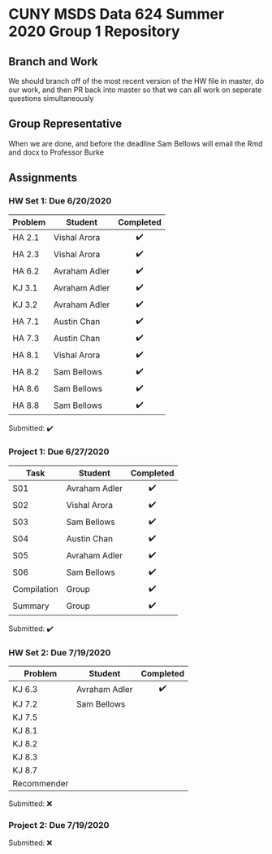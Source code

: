 # CUNY MSDS Data 624 Summer 2020 Group 1 Repository

## Branch and Work
We should branch off of the most recent version of the HW file in master, do
our work, and then PR back into master so that we can all work on seperate
questions simultaneously

## Group Representative
When we are done, and before the deadline Sam Bellows will email the Rmd and
docx to Professor Burke

## Assignments
### HW Set 1: Due 6/20/2020
|Problem|Student|Completed|
|-------|-------|:-------:|
|HA 2.1|Vishal Arora|:heavy_check_mark:|
|HA 2.3|Vishal Arora|:heavy_check_mark:|
|HA 6.2|Avraham Adler|:heavy_check_mark:|
|KJ 3.1|Avraham Adler|:heavy_check_mark:|
|KJ 3.2|Avraham Adler|:heavy_check_mark:|
|HA 7.1|Austin Chan|:heavy_check_mark:|
|HA 7.3|Austin Chan|:heavy_check_mark:|
|HA 8.1|Vishal Arora|:heavy_check_mark:|
|HA 8.2|Sam Bellows|:heavy_check_mark:|
|HA 8.6|Sam Bellows|:heavy_check_mark:|
|HA 8.8|Sam Bellows|:heavy_check_mark:|
Submitted: :heavy_check_mark:

### Project 1: Due 6/27/2020
|Task|Student|Completed|
|----|-------|:-------:|
|S01|Avraham Adler|:heavy_check_mark:|
|S02|Vishal Arora|:heavy_check_mark:|
|S03|Sam Bellows|:heavy_check_mark:|
|S04|Austin Chan|:heavy_check_mark:|
|S05|Avraham Adler|:heavy_check_mark:|
|S06|Sam Bellows|:heavy_check_mark:|
|Compilation|Group|:heavy_check_mark:|
|Summary|Group|:heavy_check_mark:|

Submitted: :heavy_check_mark:
 
### HW Set 2: Due 7/19/2020
|Problem|Student|Completed|
|-------|-------|:-------:|
|KJ 6.3 |Avraham Adler|:heavy_check_mark:|
|KJ 7.2 |Sam Bellows| |
|KJ 7.5 | | |
|KJ 8.1 | | |
|KJ 8.2 | | |
|KJ 8.3 | | |
|KJ 8.7 | | |
|Recommender|||
Submitted: :x:
 


### Project 2: Due 7/19/2020
Submitted: :x:
